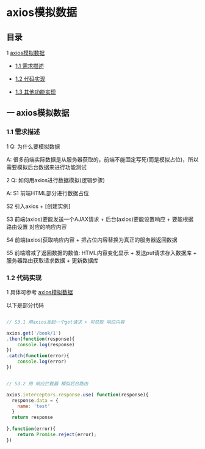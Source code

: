 ﻿# axios模拟数据

## 目录

1 [axios模拟数据](#1)

  - [1.1 需求描述](#1.1)

  - [1.2 代码实现](#1.2)

  - [1.3 其他功能实现](#1.3)


## <span id="1">一 axios模拟数据 </span>

### <span id="1.1"> 1.1 需求描述 </span>

1 Q: 为什么要模拟数据

A: 很多前端实际数据是从服务器获取的，前端不能固定写死(而是模拟占位)，所以需要模拟后台数据来进行功能测试



2 Q: 如何用axios进行数据模拟(逻辑步骤)

A: S1 前端HTML部分进行数据占位

S2 引入axios + [创建实例]

S3 前端(axios)要能发送一个AJAX请求 + 后台(axios)要能设置响应 + 要能根据路由设置 对应的响应内容

S4 前端(axios)获取响应内容 + 把占位内容替换为真正的服务器返回数据

S5 前端增减了返回数据的数值: HTML内容变化显示 + 发送put请求存入数据库 + 服务器路由获取请求数据 + 更新数据库


### <span id="1.2"> 1.2 代码实现 </span>

1 具体可参考 [axios模拟数据]()

以下是部分代码

```js

// S3.1 用axios发起一个get请求 + 可获取 响应内容

axios.get('/book/1')      
.then(function(response){
    console.log(response)
})
.catch(function(error){
    console.log(error)
})


// S3.2 用 响应拦截器 模拟后台路由

axios.interceptors.response.use( function(response){
  response.data = {
    name: 'test'
  }
  return response
  
},function(error){
    return Promise.reject(error);
})

```